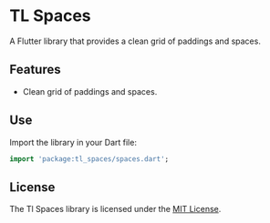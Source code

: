 # TL Spaces

A Flutter library that provides a clean grid of paddings and spaces.

## Features
- Clean grid of paddings and spaces.


## Use
Import the library in your Dart file:

```dart
import 'package:tl_spaces/spaces.dart';
```

## License

The Tl Spaces library is licensed under the [MIT License](https://opensource.org/licenses/MIT).

